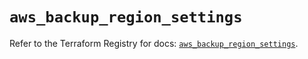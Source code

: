 # `aws_backup_region_settings`

Refer to the Terraform Registry for docs: [`aws_backup_region_settings`](https://registry.terraform.io/providers/hashicorp/aws/5.81.0/docs/resources/backup_region_settings).
